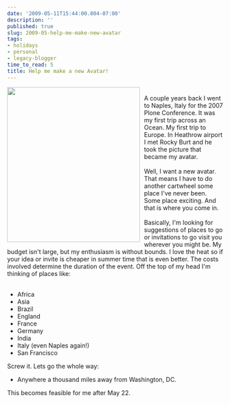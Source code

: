 ```yaml
---
date: '2009-05-11T15:44:00.004-07:00'
description: ''
published: true
slug: 2009-05-help-me-make-new-avatar
tags:
- holidays
- personal
- legacy-blogger
time_to_read: 5
title: Help me make a new Avatar!
---
```


<a href="http://farm3.static.flickr.com/2163/1513783354_7c856fba5e.jpg?v=0"><img alt="" border="0" src="http://farm3.static.flickr.com/2163/1513783354_7c856fba5e.jpg?v=0" style="margin: 0pt 10px 10px 0pt; float: left; cursor: pointer; width: 309px; height: 360px;" /></a><br />A couple years back I went to Naples, Italy for the 2007 Plone Conference. It was my first trip across an Ocean. My first trip to Europe. In Heathrow airport I met Rocky Burt and he took the picture that became my avatar.<br /><br />Well, I want a new avatar. That means I have to do another cartwheel some place I've never been. Some place exciting. And that is where you come in.<br /><br />Basically, I'm looking for suggestions of places to go or invitations to go visit you wherever you might be. My budget isn't large, but my enthusiasm is without bounds. I love the heat so if your idea or invite is cheaper in summer time that is even better. The costs involved determine the duration of the event. Off the top of my head I'm thinking of places like:<br /><br /><ul><li>Africa<br /></li><li>Asia<br /></li><li>Brazil<br /></li><li>England</li><li>France<br /></li><li>Germany</li><li>India</li><li>Italy (even Naples again!)<br /></li><li>San Francisco</li></ul>Screw it. Lets go the whole way:<br /><ul><li>Anywhere a thousand miles away from Washington, DC.</li></ul>This becomes feasible for me after May 22.